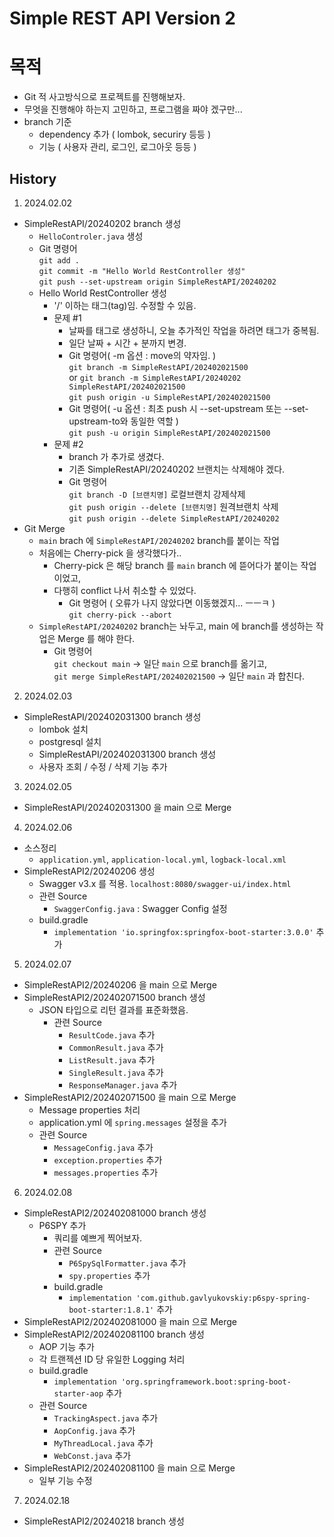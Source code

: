 Simple REST API Version 2
=
# 목적
- Git 적 사고방식으로 프로젝트를 진행해보자.
- 무엇을 진행해야 하는지 고민하고, 프로그램을 짜야 겠구만...
- branch 기준
  - dependency 추가 ( lombok, securiry 등등 )
  - 기능 ( 사용자 관리, 로그인, 로그아웃 등등 )

## History

1. 2024.02.02
  - SimpleRestAPI/20240202 branch 생성
    - `HelloControler.java` 생성
    - Git 명령어  
        `git add .`  
        `git commit -m "Hello World RestController 생성"`  
        `git push --set-upstream origin SimpleRestAPI/20240202`
    - Hello World RestController 생성
      - '/' 이하는 태그(tag)임. 수정할 수 있음.
      - 문제 #1
        - 날짜를 태그로 생성하니, 오늘 추가적인 작업을 하려면 태그가 중복됨.
        - 일단 날짜 + 시간 + 분까지 변경.
        - Git 명령어( -m 옵션 : move의 약자임. )  
            `git branch -m SimpleRestAPI/202402021500`  
            or `git branch -m SimpleRestAPI/20240202 SimpleRestAPI/202402021500`  
            `git push origin -u SimpleRestAPI/202402021500`
        - Git 명령어( -u 옵션 : 최초 push 시 --set-upstream 또는 --set-upstream-to와 동일한 역할 )  
            `git push -u origin SimpleRestAPI/202402021500`
      - 문제 #2
        - branch 가 추가로 생겼다.
        - 기존 SimpleRestAPI/20240202 브랜치는 삭제해야 겠다.
        - Git 명령어  
            `git branch -D [브랜치명]` 로컬브랜치 강제삭제  
            `git push origin --delete [브랜치명]` 원격브랜치 삭제  
            `git push origin --delete SimpleRestAPI/20240202`
  - Git Merge
    - `main` brach 에 `SimpleRestAPI/20240202` branch를 붙이는 작업
    - 처음에는 Cherry-pick 을 생각했다가..
      - Cherry-pick 은 해당 branch 를 `main` branch 에 뜯어다가 붙이는 작업이었고,
      - 다행히 conflict 나서 취소할 수 있었다.
        - Git 명령어 ( 오류가 나지 않았다면 이동했겠지... ㅡㅡㅋ )  
            `git cherry-pick --abort`
    - `SimpleRestAPI/20240202` branch는 놔두고, main 에 branch를 생성하는 작업은 Merge 를 해야 한다.
      - Git 명령어  
        `git checkout main` -> 일단 `main` 으로 branch를 옮기고,    
        `git merge SimpleRestAPI/202402021500` -> 일단 `main` 과 합친다.

2. 2024.02.03
  - SimpleRestAPI/202402031300 branch 생성
    - lombok 설치
    - postgresql 설치 
    - SimpleRestAPI/202402031300 branch 생성
    - 사용자 조회 / 수정 / 삭제 기능 추가

3. 2024.02.05
  - SimpleRestAPI/202402031300 을 main 으로 Merge

4. 2024.02.06
  - 소스정리
    - `application.yml`, `application-local.yml`, `logback-local.xml` 
  - SimpleRestAPI2/20240206 생성
    - Swagger v3.x 를 적용. `localhost:8080/swagger-ui/index.html`
    - 관련 Source
      - `SwaggerConfig.java` : Swagger Config 설정
    - build.gradle
      - `implementation 'io.springfox:springfox-boot-starter:3.0.0'` 추가

5. 2024.02.07
  - SimpleRestAPI2/20240206 을 main 으로 Merge
  - SimpleRestAPI2/202402071500 branch 생성
    - JSON 타입으로 리턴 결과를 표준화했음.
      - 관련 Source
        - `ResultCode.java` 추가
        - `CommonResult.java` 추가
        - `ListResult.java` 추가
        - `SingleResult.java` 추가
        - `ResponseManager.java` 추가
  - SimpleRestAPI2/202402071500 을 main 으로 Merge
    - Message properties 처리
    - application.yml 에 `spring.messages` 설정을 추가
    - 관련 Source
      - `MessageConfig.java` 추가
      - `exception.properties` 추가
      - `messages.properties` 추가

6. 2024.02.08
  - SimpleRestAPI2/202402081000 branch 생성 
    - P6SPY 추가
      - 쿼리를 예쁘게 찍어보자.
      - 관련 Source
        - `P6SpySqlFormatter.java` 추가
        - `spy.properties` 추가
      - build.gradle
        - `implementation 'com.github.gavlyukovskiy:p6spy-spring-boot-starter:1.8.1'` 추가
  - SimpleRestAPI2/202402081000 을 main 으로 Merge
  - SimpleRestAPI2/202402081100 branch 생성
    - AOP 기능 추가
    - 각 트랜젝션 ID 당 유일한 Logging 처리
    - build.gradle
      - `implementation 'org.springframework.boot:spring-boot-starter-aop` 추가
    - 관련 Source
      - `TrackingAspect.java` 추가
      - `AopConfig.java` 추가
      - `MyThreadLocal.java` 추가
      - `WebConst.java` 추가
  - SimpleRestAPI2/202402081100 을 main 으로 Merge
    - 일부 기능 수정

7. 2024.02.18
  - SimpleRestAPI2/20240218 branch 생성 
